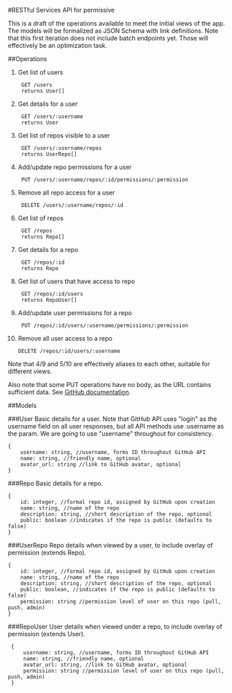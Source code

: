 #RESTful Services API for permissive

This is a draft of the operations available to meet the initial views of the app. The models will be formalized as JSON Schema with link definitions. Note that this first iteration does not include batch endpoints yet. Those will effectively be an optimization task.

##Operations

1. Get list of users
        
        GET /users
        returns User[]
2. Get details for a user

        GET /users/:username
        returns User
3. Get list of repos visible to a user

        GET /users/:username/repos
        returns UserRepo[]
4. Add/update repo permissions for a user

        PUT /users/:username/repos/:id/permissions/:permission
5. Remove all repo access for a user

        DELETE /users/:username/repos/:id
6. Get list of repos

        GET /repos
        returns Repo[]
7. Get details for a repo

        GET /repos/:id
        returns Repo
8. Get list of users that have access to repo

        GET /repos/:id/users
        returns RepoUser[]
9. Add/update user permissions for a repo

        PUT /repos/:id/users/:username/permissions/:permission
10. Remove all user access to a repo

        DELETE /repos/:id/users/:username

Note that 4/9 and 5/10 are effectively aliases to each other, suitable for different views.

Also note that some PUT operations have no body, as the URL contains sufficient data. See [GitHub documentation](https://developer.github.com/v3/#http-verbs).

##Models

###User
Basic details for a user. Note that GitHub API uses "login" as the username field on all user responses, but all API methods use :username as the param. We are going to use "username" throughout for consistency.

    {
        username: string, //username, forms ID throughout GitHub API
        name: string, //friendly name, optional
        avatar_url: string //link to GitHub avatar, optional
    }

###Repo
Basic details for a repo.

    {
        id: integer, //formal repo id, assigned by GitHub upon creation
        name: string, //name of the repo
        description: string, //short description of the repo, optional
        public: boolean //indicates if the repo is public (defaults to false)
    }

###UserRepo
Repo details when viewed by a user, to include overlay of permission (extends Repo).

    {
        id: integer, //formal repo id, assigned by GitHub upon creation
        name: string, //name of the repo
        description: string, //short description of the repo, optional
        public: boolean, //indicates if the repo is public (defaults to false)
        permission: string //permission level of user on this repo (pull, push, admin)
    }

###RepoUser
 User details when viewed under a repo, to include overlay of permission (extends User).

     {
         username: string, //username, forms ID throughout GitHub API
         name: string, //friendly name, optional
         avatar_url: string, //link to GitHub avatar, optional
         permission: string //permission level of user on this repo (pull, push, admin)
     }
